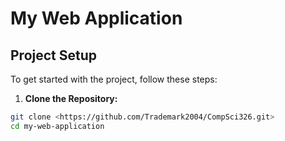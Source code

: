 # My Web Application
## Project Setup
To get started with the project, follow
these steps:
1. **Clone the Repository:**
```sh
git clone <https://github.com/Trademark2004/CompSci326.git>
cd my-web-application


```